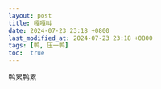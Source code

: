 ```yaml
---
layout: post
title: 嘎嘎叫
date: 2024-07-23 23:18 +0800
last_modified_at: 2024-07-23 23:18 +0800
tags: [鸭, 压一鸭]
toc:  true
---
```

鸭累鸭累
